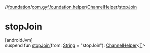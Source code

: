 //[foundation](../../../index.md)/[com.gyf.foundation.helper](../index.md)/[ChannelHelper](index.md)/[stopJoin](stop-join.md)

# stopJoin

[androidJvm]\
suspend fun [stopJoin](stop-join.md)(from: [String](https://kotlinlang.org/api/core/kotlin-stdlib/kotlin/-string/index.html) = &quot;stopJoin&quot;): [ChannelHelper](index.md)&lt;[T](index.md)&gt;